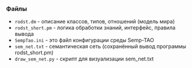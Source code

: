
### Файлы
- `rodst.dm` - описание классов, типов, отношений (модель мира)
- `rodst_short.pm` - логика обработки знаний, интерфейс, правила вывода
- `SempTao.ini` - это файл конфигурации среды Semp-TAO
- `sem_net.txt` - семантическая сеть (сохранённый вывод программы rodst_short.pm)
- `draw_sem_net.py` - скрипт для визуализации sem_net.txt
